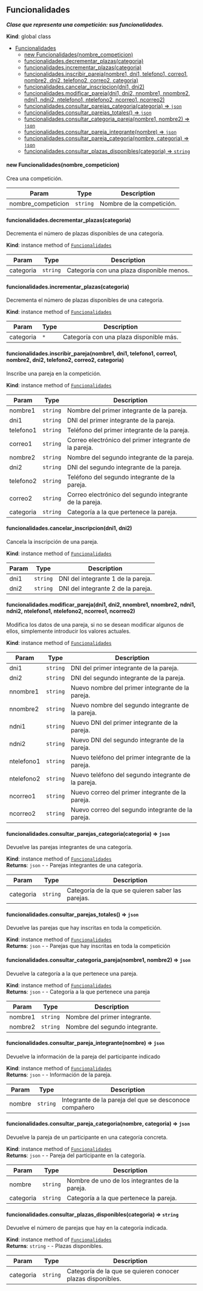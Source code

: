 <a name="funcionalidades"></a>

## Funcionalidades  
***Clase que representa una competición: sus funcionalidades.***

**Kind**: global class  

- [Funcionalidades](#funcionalidades)
    - [new Funcionalidades(nombre_competicion)](#new-funcionalidadesnombrecompeticion)
    - [funcionalidades.decrementar\_plazas(categoria)](#funcionalidadesdecrementarplazascategoria)
    - [funcionalidades.incrementar\_plazas(categoria)](#funcionalidadesincrementarplazascategoria)
    - [funcionalidades.inscribir\_pareja(nombre1, dni1, telefono1, correo1, nombre2, dni2, telefono2, correo2, categoria)](#funcionalidadesinscribirparejanombre1-dni1-telefono1-correo1-nombre2-dni2-telefono2-correo2-categoria)
    - [funcionalidades.cancelar\_inscripcion(dni1, dni2)](#funcionalidadescancelarinscripciondni1-dni2)
    - [funcionalidades.modificar\_pareja(dni1, dni2, nnombre1, nnombre2, ndni1, ndni2, ntelefono1, ntelefono2, ncorreo1, ncorreo2)](#funcionalidadesmodificarparejadni1-dni2-nnombre1-nnombre2-ndni1-ndni2-ntelefono1-ntelefono2-ncorreo1-ncorreo2)
    - [funcionalidades.consultar\_parejas\_categoria(categoria) ⇒ <code>json</code>](#funcionalidadesconsultarparejascategoriacategoria-%e2%87%92-codejsoncode)
    - [funcionalidades.consultar\_parejas\_totales() ⇒ <code>json</code>](#funcionalidadesconsultarparejastotales-%e2%87%92-codejsoncode)
    - [funcionalidades.consultar\_categoria\_pareja(nombre1, nombre2) ⇒ <code>json</code>](#funcionalidadesconsultarcategoriaparejanombre1-nombre2-%e2%87%92-codejsoncode)
    - [funcionalidades.consultar\_pareja\_integrante(nombre) ⇒ <code>json</code>](#funcionalidadesconsultarparejaintegrantenombre-%e2%87%92-codejsoncode)
    - [funcionalidades.consultar\_pareja\_categoria(nombre, categoria) ⇒ <code>json</code>](#funcionalidadesconsultarparejacategorianombre-categoria-%e2%87%92-codejsoncode)
    - [funcionalidades.consultar\_plazas\_disponibles(categoria) ⇒ <code>string</code>](#funcionalidadesconsultarplazasdisponiblescategoria-%e2%87%92-codestringcode)

<a name="new-funcionalidadesnombrecompeticion"></a>

#### new Funcionalidades(nombre_competicion)
Crea una competición.


| Param | Type | Description |
| --- | --- | --- |
| nombre_competicion | <code>string</code> | Nombre de la competición. |

<a name="funcionalidadesdecrementarplazascategoria"></a>

#### funcionalidades.decrementar\_plazas(categoria)
Decrementa el número de plazas disponibles de una categoría.

**Kind**: instance method of [<code>Funcionalidades</code>](#Funcionalidades)  

| Param | Type | Description |
| --- | --- | --- |
| categoria | <code>string</code> | Categoría con una plaza disponible menos. |

<a name="funcionalidadesincrementarplazascategoria"></a>

#### funcionalidades.incrementar\_plazas(categoria)
Decrementa el número de plazas disponibles de una categoría.

**Kind**: instance method of [<code>Funcionalidades</code>](#Funcionalidades)  

| Param | Type | Description |
| --- | --- | --- |
| categoria | <code>\*</code> | Categoría con una plaza disponible más. |

<a name="funcionalidadesinscribirparejanombre1-dni1-telefono1-correo1-nombre2-dni2-telefono2-correo2-categoria"></a>

#### funcionalidades.inscribir\_pareja(nombre1, dni1, telefono1, correo1, nombre2, dni2, telefono2, correo2, categoria)
Inscribe una pareja en la competición.

**Kind**: instance method of [<code>Funcionalidades</code>](#Funcionalidades)  

| Param | Type | Description |
| --- | --- | --- |
| nombre1 | <code>string</code> | Nombre del primer integrante de la pareja. |
| dni1 | <code>string</code> | DNI del primer integrante de la pareja. |
| telefono1 | <code>string</code> | Teléfono del primer integrante de la pareja. |
| correo1 | <code>string</code> | Correo electrónico del primer integrante de la pareja. |
| nombre2 | <code>string</code> | Nombre del segundo integrante de la pareja. |
| dni2 | <code>string</code> | DNI del segundo integrante de la pareja. |
| telefono2 | <code>string</code> | Teléfono del segundo integrante de la pareja. |
| correo2 | <code>string</code> | Correo electrónico del segundo integrante de la pareja. |
| categoria | <code>string</code> | Categoría a la que pertenece la pareja. |

<a name="funcionalidadescancelarinscripciondni1-dni2"></a>

#### funcionalidades.cancelar\_inscripcion(dni1, dni2)
Cancela la inscripción de una pareja.

**Kind**: instance method of [<code>Funcionalidades</code>](#Funcionalidades)  

| Param | Type | Description |
| --- | --- | --- |
| dni1 | <code>string</code> | DNI del integrante 1 de la pareja. |
| dni2 | <code>string</code> | DNI del integrante 2 de la pareja. |

<a name="funcionalidadesmodificarparejadni1-dni2-nnombre1-nnombre2-ndni1-ndni2-ntelefono1-ntelefono2-ncorreo1-ncorreo2"></a>

#### funcionalidades.modificar\_pareja(dni1, dni2, nnombre1, nnombre2, ndni1, ndni2, ntelefono1, ntelefono2, ncorreo1, ncorreo2)
Modifica los datos de una pareja, si no se desean modificar algunos de ellos,
simplemente introducir los valores actuales.

**Kind**: instance method of [<code>Funcionalidades</code>](#Funcionalidades)  

| Param | Type | Description |
| --- | --- | --- |
| dni1 | <code>string</code> | DNI del primer integrante de la pareja. |
| dni2 | <code>string</code> | DNI del segundo integrante de la pareja. |
| nnombre1 | <code>string</code> | Nuevo nombre del primer integrante de la pareja. |
| nnombre2 | <code>string</code> | Nuevo nombre del segundo integrante de la pareja. |
| ndni1 | <code>string</code> | Nuevo DNI del primer integrante de la pareja. |
| ndni2 | <code>string</code> | Nuevo DNI del segundo integrante de la pareja. |
| ntelefono1 | <code>string</code> | Nuevo teléfono del primer integrante de la pareja. |
| ntelefono2 | <code>string</code> | Nuevo teléfono del segundo integrante de la pareja. |
| ncorreo1 | <code>string</code> | Nuevo correo del primer integrante de la pareja. |
| ncorreo2 | <code>string</code> | Nuevo correo del segundo integrante de la pareja. |

<a name="funcionalidadesconsultarparejascategoriacategoria-%e2%87%92-codejsoncode"></a>

#### funcionalidades.consultar\_parejas\_categoria(categoria) ⇒ <code>json</code>
Devuelve las parejas integrantes de una categoría.

**Kind**: instance method of [<code>Funcionalidades</code>](#Funcionalidades)  
**Returns**: <code>json</code> - - Parejas integrantes de una categoría.  

| Param | Type | Description |
| --- | --- | --- |
| categoria | <code>string</code> | Categoría de la que se quieren saber las parejas. |

<a name="funcionalidadesconsultarparejastotales-%e2%87%92-codejsoncode"></a>

#### funcionalidades.consultar\_parejas\_totales() ⇒ <code>json</code>
Devuelve las parejas que hay inscritas en toda la competición.

**Kind**: instance method of [<code>Funcionalidades</code>](#Funcionalidades)  
**Returns**: <code>json</code> - - Parejas que hay inscritas en toda la competición  
<a name="funcionalidadesconsultarcategoriaparejanombre1-nombre2-%e2%87%92-codejsoncode"></a>

#### funcionalidades.consultar\_categoria\_pareja(nombre1, nombre2) ⇒ <code>json</code>
Devuelve la categoría a la que pertenece una pareja.

**Kind**: instance method of [<code>Funcionalidades</code>](#Funcionalidades)  
**Returns**: <code>json</code> - - Categoría a la que pertenece una pareja  

| Param | Type | Description |
| --- | --- | --- |
| nombre1 | <code>string</code> | Nombre del primer integrante. |
| nombre2 | <code>string</code> | Nombre del segundo integrante. |

<a name="funcionalidadesconsultarparejaintegrantenombre-%e2%87%92-codejsoncode"></a>

#### funcionalidades.consultar\_pareja\_integrante(nombre) ⇒ <code>json</code>
Devuelve la información de la pareja del participante indicado

**Kind**: instance method of [<code>Funcionalidades</code>](#Funcionalidades)  
**Returns**: <code>json</code> - - Información de la pareja.  

| Param | Type | Description |
| --- | --- | --- |
| nombre | <code>string</code> | Integrante de la pareja del que se desconoce compañero |

<a name="funcionalidadesconsultarparejacategorianombre-categoria-%e2%87%92-codejsoncode"></a>

#### funcionalidades.consultar\_pareja\_categoria(nombre, categoria) ⇒ <code>json</code>
Devuelve la pareja de un participante en una categoría concreta.

**Kind**: instance method of [<code>Funcionalidades</code>](#Funcionalidades)  
**Returns**: <code>json</code> - - Pareja del participante en la categoría.  

| Param | Type | Description |
| --- | --- | --- |
| nombre | <code>string</code> | Nombre de uno de los integrantes de la pareja. |
| categoria | <code>string</code> | Categoría a la que pertenece la pareja. |

<a name="funcionalidadesconsultarplazasdisponiblescategoria-%e2%87%92-codestringcode"></a>

#### funcionalidades.consultar\_plazas\_disponibles(categoria) ⇒ <code>string</code>
Devuelve el número de parejas que hay en la categoría indicada.

**Kind**: instance method of [<code>Funcionalidades</code>](#Funcionalidades)  
**Returns**: <code>string</code> - - Plazas disponibles.  

| Param | Type | Description |
| --- | --- | --- |
| categoria | <code>string</code> | Categoría de la que se quieren conocer plazas disponibles. |

